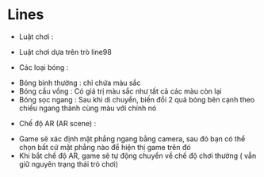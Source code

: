# Lines

* Luật chơi :
- Luật chơi dựa trên trò line98

* Các loại bóng :
- Bóng bình thường : chỉ chứa màu sắc
- Bóng cầu vồng : Có giá trị màu sắc như tất cả các màu còn lại
- Bóng sọc ngang : Sau khi di chuyển, biến đổi 2 quả bóng bên cạnh theo chiều ngang thành cùng màu với chính nó

* Chế độ AR (AR scene) :
- Game sẽ xác định mặt phẳng ngang bằng camera, sau đó bạn có thể chọn bất cứ mặt phẳng nào để hiện thị game trên đó
- Khi bắt chế độ AR, game sẽ tự động chuyển về chế độ chơi thường ( vẫn giữ nguyên trạng thái trò chơi)

